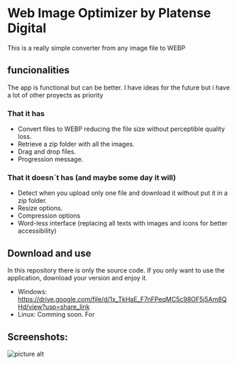 # Web Image Optimizer by Platense Digital
This is a really simple converter from any image file to WEBP

## funcionalities
The app is functional but can be better. I have ideas for the future but i have a lot of other proyects as priority

### That it has
- Convert files to WEBP reducing the file size without perceptible quality loss.
- Retrieve a zip folder with all the images.
- Drag and drop files.
- Progression message.

### That it doesn´t has (and maybe some day it will)
- Detect when you upload only one file and download it without put it in a zip folder.
- Resize options.
- Compression options
- Word-less interface (replacing all texts with images and icons for better accessibility)

## Download and use
In this repository there is only the source code. If you only want to use the application, download your version and enjoy it.
- Windows: https://drive.google.com/file/d/1x_TkHaE_F7nFPeqMC5c98OF5j5Am8QHd/view?usp=share_link
- Linux: Comming soon.
For 

## Screenshots:

![picture alt](https://drive.google.com/file/d/1eBE-AIbqpwFYGHUYpLLGZn_NGLunv_n1/view?usp=sharing "App screenshot.")